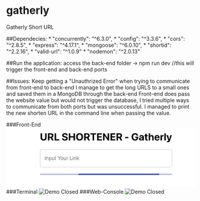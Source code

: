 # gatherly
Gatherly Short URL

##Dependecies:
       * "concurrently": "^6.3.0",
       * "config": "^3.3.6",
       * "cors": "^2.8.5",
       * "express": "^4.17.1",
       * "mongoose": "^6.0.10",
       * "shortid": "^2.2.16",
       * "valid-url": "^1.0.9"
       * "nodemon": "^2.0.13"
    
##Run the application:
    access the back-end folder 
        -> npm run dev   //this will trigger the front-end and back-end ports
        
        
##Issues:
    Keep getting a "Unauthrized Error" when trying to communicate from front-end to back-end
    I manage to get the long URLS to a small ones and saved them in a MongoDB through the back-end
    Front-end does pass the website value but would not trigger the database, I tried multiple ways to communicate from both ports but was unsuccessful. I managed to print the new shorten URL in the command line when passing the value. 

###Front-End
![Demo Open](screenshots/front-end.png) 
###Terminal
![Demo Closed](screenshot/terminal.png)
###Web-Console
 ![Demo Closed](screenshot/web-console.png)
